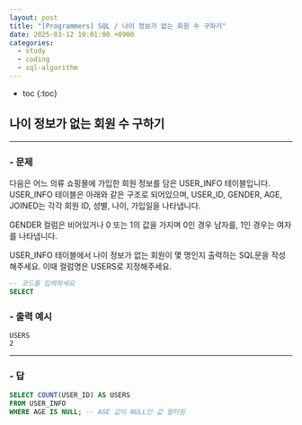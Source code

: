 ```yaml
---
layout: post
title: "[Programmers] SQL / 나이 정보가 없는 회원 수 구하기"
date: 2025-03-12 10:01:00 +0900
categories: 
  - study
  - coding
  - sql-algorithm
---
```


* toc
{:toc}

## 나이 정보가 없는 회원 수 구하기

---

### - 문제

다음은 어느 의류 쇼핑몰에 가입한 회원 정보를 담은 USER_INFO 테이블입니다. USER_INFO 테이블은 아래와 같은 구조로 되어있으며, USER_ID, GENDER, AGE, JOINED는 각각 회원 ID, 성별, 나이, 가입일을 나타냅니다.

GENDER 컬럼은 비어있거나 0 또는 1의 값을 가지며 0인 경우 남자를, 1인 경우는 여자를 나타냅니다.

USER_INFO 테이블에서 나이 정보가 없는 회원이 몇 명인지 출력하는 SQL문을 작성해주세요. 이때 컬럼명은 USERS로 지정해주세요.

```sql
-- 코드를 입력하세요
SELECT
```

### - 출력 예시

```
USERS
2
```

<!-- >  -->

---

### - 답

```sql
SELECT COUNT(USER_ID) AS USERS 
FROM USER_INFO
WHERE AGE IS NULL; -- AGE 값이 NULL인 값 필터링
```

<!--  -->
